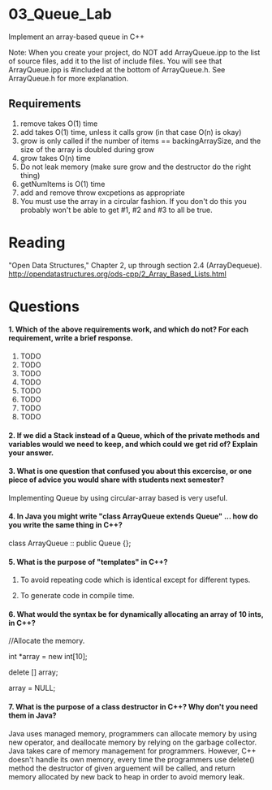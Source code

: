 03_Queue_Lab
============

Implement an array-based queue in C++

Note: When you create your project, do NOT add ArrayQueue.ipp to the list of source files, add it to the list of include files. You will see that ArrayQueue.ipp is #included at the bottom of ArrayQueue.h. See ArrayQueue.h for more explanation.

Requirements
------------

1. remove takes O(1) time
2. add takes O(1) time, unless it calls grow (in that case O(n) is okay)
3. grow is only called if the number of items == backingArraySize, and the size of the array is doubled during grow
4. grow takes O(n) time
5. Do not leak memory (make sure grow and the destructor do the right thing)
6. getNumItems is O(1) time
7. add and remove throw excpetions as appropriate
8. You must use the array in a circular fashion. If you don't do this you probably won't be able to get #1, #2 and #3 to all be true.

Reading
=======
"Open Data Structures," Chapter 2, up through section 2.4 (ArrayDequeue). http://opendatastructures.org/ods-cpp/2_Array_Based_Lists.html

Questions
=========

#### 1. Which of the above requirements work, and which do not? For each requirement, write a brief response.

1. TODO
2. TODO
3. TODO
4. TODO
5. TODO
6. TODO
7. TODO
8. TODO

#### 2. If we did a Stack instead of a Queue, which of the private methods and variables would we need to keep, and which could we get rid of? Explain your answer.

#### 3. What is one question that confused you about this excercise, or one piece of advice you would share with students next semester?


Implementing Queue by using circular-array based is very useful.



#### 4. In Java you might write "class ArrayQueue extends Queue" ... how do you write the same thing in C++?

class ArrayQueue :: public Queue {};


#### 5. What is the purpose of "templates" in C++?

1. To avoid repeating code which is identical except for different types.

2. To generate code in compile time.



#### 6. What would the syntax be for dynamically allocating an array of 10 ints, in C++?
 
 //Allocate the memory.

 int *array = new int[10];
 
 delete [] array;

 array = NULL;


#### 7. What is the purpose of a class destructor in C++? Why don't you need them in Java?

Java uses managed memory, programmers can allocate memory by using new operator,
and deallocate memory by relying on the garbage collector. Java takes care of
memory management for programmers. However, C++ doesn't handle its own memory, 
every time the programmers use delete() method the destructor of given 
arguement will be called, and return memory allocated by new back to heap in
order to avoid memory leak.







